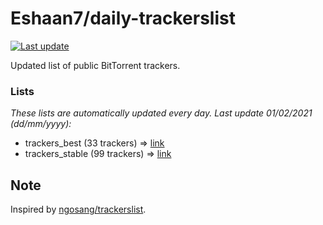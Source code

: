 
# Eshaan7/daily-trackerslist 

[![Last update](https://img.shields.io/badge/Last%20update-01/02/2021-blue.svg)](#)

Updated list of public BitTorrent trackers.

### Lists
*These lists are automatically updated every day. Last update 01/02/2021 (_dd/mm/yyyy_):*

* trackers_best (33 trackers) => [link](https://raw.githubusercontent.com/eshaan7/daily-trackerslist/master/trackers_best.txt)
* trackers_stable (99 trackers) => [link](https://raw.githubusercontent.com/eshaan7/daily-trackerslist/master/trackers_stable.txt)

## Note

Inspired by [ngosang/trackerslist](https://github.com/ngosang/trackerslist).
